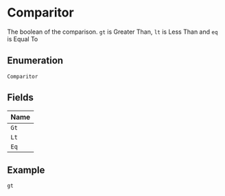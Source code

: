 
# Comparitor

The boolean of the comparison. `gt` is Greater Than, `lt` is Less Than and `eq` is Equal To

## Enumeration

`Comparitor`

## Fields

| Name |
|  --- |
| `Gt` |
| `Lt` |
| `Eq` |

## Example

```
gt
```

